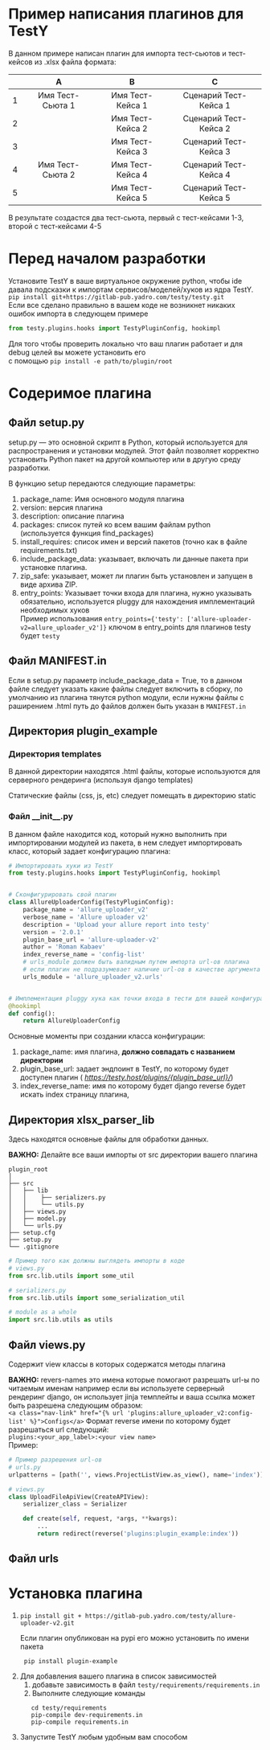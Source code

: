 # Пример написания плагинов для TestY

В данном примере написан плагин для импорта тест-сьютов и тест-кейсов из .xlsx файла формата:

|   |        A         |        B         |           C           | 
|:-:|:----------------:|:----------------:|:---------------------:|
| 1 | Имя Тест-Сьюта 1 | Имя Тест-Кейса 1 | Сценарий Тест-Кейса 1 |
| 2 |                  | Имя Тест-Кейса 2 | Сценарий Тест-Кейса 2 | 
| 3 |                  | Имя Тест-Кейса 3 | Сценарий Тест-Кейса 3 |
| 4 | Имя Тест-Сьюта 2 | Имя Тест-Кейса 4 | Сценарий Тест-Кейса 4 |
| 5 |                  | Имя Тест-Кейса 5 | Сценарий Тест-Кейса 5 |

В результате создастся два тест-сьюта, первый с тест-кейсами 1-3, второй c тест-кейсами 4-5

# Перед началом разработки
Установите TestY в ваше виртуальное окружение python, чтобы ide давала подсказки к
импортам сервисов/моделей/хуков из ядра TestY.   
`pip install git+https://gitlab-pub.yadro.com/testy/testy.git`  
Если все сделано правильно в вашем коде не возникнет никаких ошибок импорта в следующем примере
```python
from testy.plugins.hooks import TestyPluginConfig, hookimpl
```
Для того чтобы проверить локально что ваш плагин работает и для debug целей вы можете установить его  
с помощью ```pip install -e path/to/plugin/root```
# Содеримое плагина

## Файл setup.py

setup.py — это основной скрипт в Python, который используется для распространения и установки модулей. Этот файл
позволяет корректно установить Python пакет на другой компьютер или в другую среду разработки.

В функцию setup передаются следующие параметры:

1. package_name: Имя основного модуля плагина
2. version: версия плагина
3. description: описание плагина
4. packages: список путей ко всем вашим файлам python (используется функция find_packages)
5. install_requires: список имен и версий пакетов (точно как в файле requirements.txt)
6. include_package_data: указывает, включать ли данные пакета при установке плагина.
7. zip_safe: указывает, может ли плагин быть установлен и запущен в виде архива ZIP.
8. entry_points: Указывает точки входа для плагина, нужно указывать обязательно, используется pluggy для нахождения
   имплементаций необходимых хуков  
   Пример использования ```entry_points={'testy': ['allure-uploader-v2=allure_uploader_v2']}``` ключом в entry_points
   для
   плагинов testy будет `testy`

## Файл MANIFEST.in

Если в setup.py параметр include_package_data = True, то в данном файле следует указать какие файлы следует
включить в сборку, по умолчанию из плагина тянутся python модули, если нужны файлы с раширением .html
путь до файлов должен быть указан в `MANIFEST.in`

## Директория plugin_example

### Директория templates

В данной директории находятся .html файлы, которые используются для серверного рендеринга (используя django templates)

Статические файлы (css, js, etc) следует помещать в директорию static

### Файл \_\_init\_\_.py

[/URLS_SENTINEL/]: # ()
В данном файле находится код, который нужно выполнить при импортировании модулей из пакета, в нем следует импортировать
класс, который задает конфигурацию плагина:

```python
# Импортировать хуки из TestY
from testy.plugins.hooks import TestyPluginConfig, hookimpl


# Сконфигурировать свой плагин
class AllureUploaderConfig(TestyPluginConfig):
    package_name = 'allure_uploader_v2'
    verbose_name = 'Allure uploader v2'
    description = 'Upload your allure report into testy'
    version = '2.0.1'
    plugin_base_url = 'allure-uploader-v2'
    author = 'Roman Kabaev'
    index_reverse_name = 'config-list'
    # urls_module должен быть валидным путем импорта url-ов плагина
    # если плагин не подразумевает наличие url-ов в качестве аргумента передается URLS_SENTINEL
    urls_module = 'allure_uploader_v2.urls'


# Имплементация pluggy хука как точки входа в тести для вашей конфигурации плагина
@hookimpl
def config():
    return AllureUploaderConfig
```

Основные моменты при создании класса конфигурации:

1. package_name: имя плагина, **должно совпадать с названием директории**
2. plugin_base_url: задает эндпоинт в TestY, по которому будет доступен плагин (
   _https://testy.host/plugins/{plugin_base_url}/_)
3. index_reverse_name: имя по которому будет django reverse будет искать index страницу плагина,

## Директория xlsx_parser_lib

Здесь находятся основные файлы для обработки данных.

**ВАЖНО:** Делайте все ваши импорты от src директории вашего плагина
```
plugin_root
│
├── src
│   ├── lib
│   │    ├── serializers.py
│   │    └── utils.py
│   ├── views.py
│   ├── model.py
│   └── urls.py
├── setup.cfg
├── setup.py
└── .gitignore
```
```python
# Пример того как должны выглядеть импорты в коде
# views.py
from src.lib.utils import some_util
```
```python
# serializers.py
from src.lib.utils import some_serialization_util
```
```python
# module as a whole
import src.lib.utils as utils
```
## Файл views.py

Содержит view классы в которых содержатся методы плагина

**ВАЖНО:** revers-names это имена которые помогают разрешать url-ы по читаемым именам например если вы используете
серверный
рендеринг django, он использует jinja темплейты и ваша ссылка может быть разрешена следующим образом:  
```<a class="nav-link" href="{% url 'plugins:allure_uploader_v2:config-list' %}">Configs</a>```
Формат reverse имени по которому будет разрешаться url следующий:  
```plugins:<your_app_label>:<your view name>```  
Пример:

```python
# Пример разрешения url-ов
# urls.py
urlpatterns = [path('', views.ProjectListView.as_view(), name='index')]
```

```python
# views.py
class UploadFileApiView(CreateAPIView):
    serializer_class = Serializer

    def create(self, request, *args, **kwargs):
        ...
        return redirect(reverse('plugins:plugin_example:index'))
```

## Файл urls

# Установка плагина
1. ```shell
   pip install git + https://gitlab-pub.yadro.com/testy/allure-uploader-v2.git
   ```
    Если плагин опубликован на pypi его можно установить по имени пакета
   ```shell
    pip install plugin-example
   ```
2. Для добавления вашего плагина в список зависимостей 
   1. добавьте зависимость в файл `testy/requirements/requirements.in`
   2. Выполните следующие команды
   ```shell
      cd testy/requirements
      pip-compile dev-requirements.in
      pip-compile requirements.in
      ```
3. Запустите TestY любым удобным вам способом 